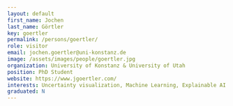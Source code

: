 ```yaml
---
layout: default
first_name: Jochen
last_name: Görtler
key: goertler
permalink: /persons/goertler/
role: visitor
email: jochen.goertler@uni-konstanz.de
image: /assets/images/people/goertler.jpg
organization: University of Konstanz & University of Utah
position: PhD Student
website: https://www.jgoertler.com/
interests: Uncertainty visualization, Machine Learning, Explainable AI
graduated: N
---
```


